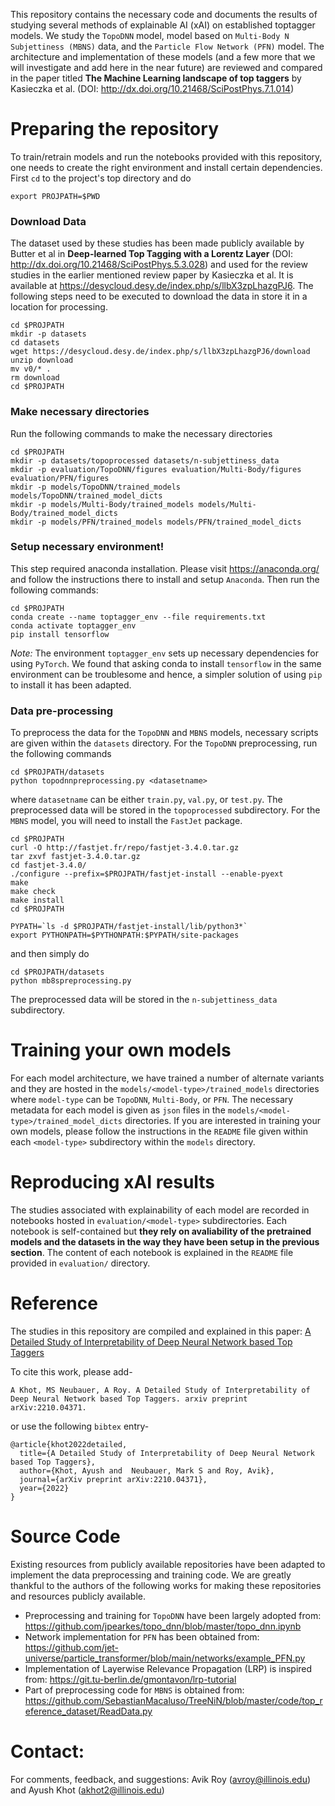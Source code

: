 This repository contains the necessary code and documents the results of studying several methods of explainable AI (xAI) on established toptagger models. We study the `TopoDNN` model, model based on `Multi-Body N Subjettiness (MBNS)` data, and the `Particle Flow Network (PFN)` model. The architecture and implementation of these models (and a few more that we will  investigate and add here in the near future) are reviewed and compared in the paper titled **The Machine Learning landscape of top taggers** by Kasieczka et al. (DOI: http://dx.doi.org/10.21468/SciPostPhys.7.1.014)

# Preparing the repository
To train/retrain models and run the notebooks provided with this repository, one needs to create the right environment and install certain dependencies. First `cd` to the project's top directory and do

`export PROJPATH=$PWD`

### Download Data
The dataset used by these studies has been made publicly available by Butter et al in **Deep-learned Top Tagging with a Lorentz Layer** (DOI: http://dx.doi.org/10.21468/SciPostPhys.5.3.028) and used for the review studies in the earlier mentioned review paper by Kasieczka et al. It is available at https://desycloud.desy.de/index.php/s/llbX3zpLhazgPJ6. The following steps need to be executed to download the data in store it in a location for processing.

```
cd $PROJPATH
mkdir -p datasets
cd datasets
wget https://desycloud.desy.de/index.php/s/llbX3zpLhazgPJ6/download
unzip download
mv v0/* .
rm download 
cd $PROJPATH
```

### Make necessary directories
Run the following commands to make the necessary directories
```
cd $PROJPATH
mkdir -p datasets/topoprocessed datasets/n-subjettiness_data 
mkdir -p evaluation/TopoDNN/figures evaluation/Multi-Body/figures evaluation/PFN/figures
mkdir -p models/TopoDNN/trained_models models/TopoDNN/trained_model_dicts
mkdir -p models/Multi-Body/trained_models models/Multi-Body/trained_model_dicts
mkdir -p models/PFN/trained_models models/PFN/trained_model_dicts
```

### Setup necessary environment! 
This step required anaconda installation. Please visit https://anaconda.org/ and follow the instructions there to install and setup `Anaconda`. Then run the following commands:
```
cd $PROJPATH
conda create --name toptagger_env --file requirements.txt
conda activate toptagger_env
pip install tensorflow
```
*Note:* The environment `toptagger_env` sets up necessary dependencies for using `PyTorch`. We found that asking conda to install `tensorflow` in the same environment can be troublesome and hence, a simpler solution of using `pip` to install it has been adapted.

### Data pre-processing
To preprocess the data for the `TopoDNN` and `MBNS` models, necessary scripts are given within the `datasets` directory. For the `TopoDNN` preprocessing, run the following commands

```
cd $PROJPATH/datasets
python topodnnpreprocessing.py <datasetname>
```
where `datasetname` can be either `train.py`, `val.py`, or `test.py`. The preprocessed data will be stored in the `topoprocessed` subdirectory. For the `MBNS` model, you will need to install the `FastJet` package. 

```
cd $PROJPATH
curl -O http://fastjet.fr/repo/fastjet-3.4.0.tar.gz
tar zxvf fastjet-3.4.0.tar.gz
cd fastjet-3.4.0/
./configure --prefix=$PROJPATH/fastjet-install --enable-pyext
make
make check
make install
cd $PROJPATH

PYPATH=`ls -d $PROJPATH/fastjet-install/lib/python3*`
export PYTHONPATH=$PYTHONPATH:$PYPATH/site-packages
```
and then simply do

```
cd $PROJPATH/datasets
python mb8spreprocessing.py
```
The preprocessed data will be stored in the `n-subjettiness_data` subdirectory.

# Training your own models
For each model architecture, we have trained a number of alternate variants and they are hosted in the `models/<model-type>/trained_models` directories where `model-type` can be `TopoDNN`, `Multi-Body`, or `PFN`. The necessary metadata for each model is given as `json` files in the `models/<model-type>/trained_model_dicts` directories. If you are interested in training your own models, please follow the instructions in the `README` file given within each `<model-type>` subdirectory within the `models` directory.

# Reproducing xAI results
The studies associated with explainability of each model are recorded in notebooks hosted in `evaluation/<model-type>` subdirectories. Each notebook is self-contained but **they rely on avaliability of the pretrained models and the datasets in the way they have been setup in the previous section**. The content of each notebook is explained in the `README` file provided in `evaluation/` directory.

# Reference
The studies in this repository are compiled and explained in this paper: [A Detailed Study of Interpretability of Deep Neural Network based Top Taggers](https://arxiv.org/abs/2210.04371)

To cite this work, please add-
```
A Khot, MS Neubauer, A Roy. A Detailed Study of Interpretability of Deep Neural Network based Top Taggers. arxiv preprint arXiv:2210.04371.
```
or use the following `bibtex` entry-
```
@article{khot2022detailed,
  title={A Detailed Study of Interpretability of Deep Neural Network based Top Taggers},
  author={Khot, Ayush and  Neubauer, Mark S and Roy, Avik},
  journal={arXiv preprint arXiv:2210.04371},
  year={2022}
}
```

# Source Code
Existing resources from publicly available repositories have been adapted to implement the data preprocessing and training code. We are greatly thankful to the authors of the following works for making these repositories and resources publicly available. 

- Preprocessing and training for `TopoDNN` have been largely adopted from: https://github.com/jpearkes/topo_dnn/blob/master/topo_dnn.ipynb
- Network implementation for `PFN` has been obtained from: https://github.com/jet-universe/particle_transformer/blob/main/networks/example_PFN.py
- Implementation of Layerwise Relevance Propagation (LRP) is inspired from: https://git.tu-berlin.de/gmontavon/lrp-tutorial
- Part of preprocessing code for `MBNS` is obtained from: https://github.com/SebastianMacaluso/TreeNiN/blob/master/code/top_reference_dataset/ReadData.py

# Contact:
For comments, feedback, and suggestions: Avik Roy (avroy@illinois.edu) and Ayush Khot (akhot2@illinois.edu)
